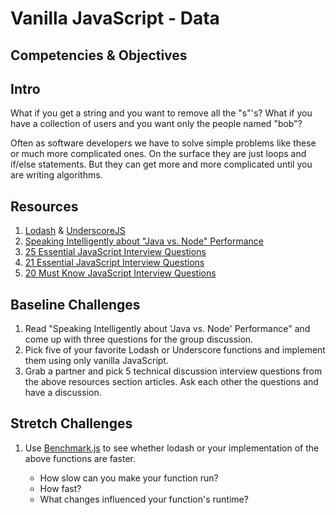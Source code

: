 # Vanilla JavaScript - Data

## Competencies & Objectives

## Intro

What if you get a string and you want to remove all the "s"'s? What if you have a collection of users and you want only the people named "bob"?

Often as software developers we have to solve simple problems like these or much more complicated ones. On the surface they are just loops and if/else statements. But they can get more and more complicated until you are writing algorithms.

## Resources

1. [Lodash](https://lodash.com/) & [UnderscoreJS](http://underscorejs.org/)
1. [Speaking Intelligently about "Java vs. Node" Performance](https://rclayton.silvrback.com/speaking-intelligently-about-java-vs-node-performance)
1. [25 Essential JavaScript Interview Questions](https://www.toptal.com/javascript/interview-questions)
1. [21 Essential JavaScript Interview Questions](https://www.codementor.io/nihantanu/21-essential-javascript-tech-interview-practice-questions-answers-du107p62z)
1. [20 Must Know JavaScript Interview Questions](http://www.skilledup.com/articles/20-must-know-javascript-interview-qa)

## Baseline Challenges

1. Read "Speaking Intelligently about 'Java vs. Node' Performance" and come up with three questions for the group discussion.
1. Pick five of your favorite Lodash or Underscore functions and implement them using only vanilla JavaScript.
1. Grab a partner and pick 5 technical discussion interview questions from the above resources section articles. Ask each other the questions and have a discussion.

## Stretch Challenges

1. Use [Benchmark.js](https://www.npmjs.com/package/benchmark) to see whether lodash or your implementation of the above functions are faster.

    * How slow can you make your function run?
    * How fast?
    * What changes influenced your function's runtime?
